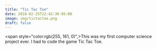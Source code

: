 ```yaml
---
title: "Tic Tac Toe"
date: 2018-02-25T22:42:30-05:00
image: img/tictactoe.png
draft: false
---
```


<span style="color:rgb(255, 161, 0)",>This was my first computer science project ever. I had to code the game Tic Tac Toe. </span>
